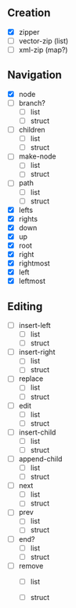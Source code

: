 ## Creation
- [x] zipper
- [ ] vector-zip (list)
- [ ] xml-zip (map?)

## Navigation
- [x] node
- [ ] branch?
  - [ ] list
  - [ ] struct
- [ ] children
  - [ ] list
  - [ ] struct
- [ ] make-node
  - [ ] list
  - [ ] struct
- [ ] path
  - [ ] list
  - [ ] struct
- [x] lefts
- [x] rights
- [x] down
- [x] up
- [x] root
- [x] right
- [x] rightmost
- [x] left
- [x] leftmost

## Editing
- [ ] insert-left
  - [ ] list
  - [ ] struct
- [ ] insert-right
  - [ ] list
  - [ ] struct
- [ ] replace
  - [ ] list
  - [ ] struct
- [ ] edit
  - [ ] list
  - [ ] struct
- [ ] insert-child
  - [ ] list
  - [ ] struct
- [ ] append-child
  - [ ] list
  - [ ] struct
- [ ] next
  - [ ] list
  - [ ] struct
- [ ] prev
  - [ ] list
  - [ ] struct
- [ ] end?
  - [ ] list
  - [ ] struct
- [ ] remove
  - [ ] list
  - [ ] struct

